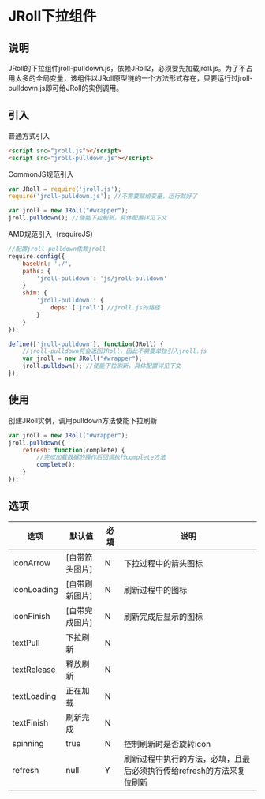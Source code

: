 # JRoll下拉组件

## 说明

JRoll的下拉组件jroll-pulldown.js，依赖JRoll2，必须要先加载jroll.js。为了不占用太多的全局变量，该组件以JRoll原型链的一个方法形式存在，只要运行过jroll-pulldown.js即可给JRoll的实例调用。

## 引入

普通方式引入

```html
<script src="jroll.js"></script>
<script src="jroll-pulldown.js"></script>
```

CommonJS规范引入

```js
var JRoll = require('jroll.js');
require('jroll-pulldown.js'); //不需要赋给变量，运行就好了

var jroll = new JRoll("#wrapper");
jroll.pulldown(); //使能下拉刷新，具体配置详见下文
```

AMD规范引入（requireJS）

```js
//配置jroll-pulldown依赖jroll
require.config({
    baseUrl: './',
    paths: {
        'jroll-pulldown': 'js/jroll-pulldown'
    }
    shim: {
        'jroll-pulldown': {
            deps: ['jroll'] //jroll.js的路径
        }
    }
});

define(['jroll-pulldown'], function(JRoll) {
    //jroll-pulldown将会返回JRoll，因此不需要单独引入jroll.js
    var jroll = new JRoll("#wrapper");
    jroll.pulldown(); //使能下拉刷新，具体配置详见下文
});
```

## 使用

创建JRoll实例，调用pulldown方法使能下拉刷新

```js
var jroll = new JRoll("#wrapper");
jroll.pulldown({
    refresh: function(complete) {
        //完成加载数据的操作后回调执行complete方法
        complete();
    }
});
```

## 选项

| 选项 | 默认值 | 必填 | 说明 |
|----------|----------|----------|----------|
| iconArrow | [自带箭头图片] | N | 下拉过程中的箭头图标 |
| iconLoading | [自带刷新图片] | N | 刷新过程中的图标 |
| iconFinish | [自带完成图片] | N | 刷新完成后显示的图标 |
| textPull | 下拉刷新 | N | |
| textRelease | 释放刷新 | N | |
| textLoading | 正在加载 | N | |
| textFinish | 刷新完成 | N | |
| spinning | true | N | 控制刷新时是否旋转icon |
| refresh | null | Y | 刷新过程中执行的方法，必填，且最后必须执行传给refresh的方法来复位刷新 |

